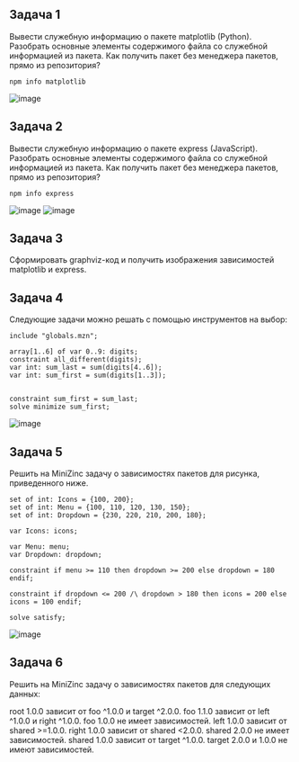 ## Задача 1
Вывести служебную информацию о пакете matplotlib (Python). Разобрать основные элементы содержимого файла со служебной информацией из пакета. Как получить пакет без менеджера пакетов, прямо из репозитория?

```
npm info matplotlib 
```

![image](https://github.com/user-attachments/assets/62833c57-fa6b-417b-a5e7-acb72c92f317)

## Задача 2
Вывести служебную информацию о пакете express (JavaScript). Разобрать основные элементы содержимого файла со служебной информацией из пакета. Как получить пакет без менеджера пакетов, прямо из репозитория?

```
npm info express
```


![image](https://github.com/user-attachments/assets/a9a53590-83ea-407d-b051-28e79d538415)
![image](https://github.com/user-attachments/assets/db5dc855-94c6-42b8-bfe8-c774a4a4bff0)


## Задача 3
Сформировать graphviz-код и получить изображения зависимостей matplotlib и express.

## Задача 4
Следующие задачи можно решать с помощью инструментов на выбор:
```
include "globals.mzn"; 
 
array[1..6] of var 0..9: digits; 
constraint all_different(digits); 
var int: sum_last = sum(digits[4..6]); 
var int: sum_first = sum(digits[1..3]); 

 
constraint sum_first = sum_last; 
solve minimize sum_first;
```
![image](https://github.com/user-attachments/assets/744b4861-36d0-4dac-9ca8-9716808a63fe)

## Задача 5
Решить на MiniZinc задачу о зависимостях пакетов для рисунка, приведенного ниже.
```
set of int: Icons = {100, 200};
set of int: Menu = {100, 110, 120, 130, 150};
set of int: Dropdown = {230, 220, 210, 200, 180};

var Icons: icons;

var Menu: menu;
var Dropdown: dropdown;

constraint if menu >= 110 then dropdown >= 200 else dropdown = 180 endif;

constraint if dropdown <= 200 /\ dropdown > 180 then icons = 200 else icons = 100 endif;

solve satisfy;
```
![image](https://github.com/user-attachments/assets/c46502ec-0729-4343-994b-f34f8f91c21d)


## Задача 6
Решить на MiniZinc задачу о зависимостях пакетов для следующих данных:

root 1.0.0 зависит от foo ^1.0.0 и target ^2.0.0.
foo 1.1.0 зависит от left ^1.0.0 и right ^1.0.0.
foo 1.0.0 не имеет зависимостей.
left 1.0.0 зависит от shared >=1.0.0.
right 1.0.0 зависит от shared <2.0.0.
shared 2.0.0 не имеет зависимостей.
shared 1.0.0 зависит от target ^1.0.0.
target 2.0.0 и 1.0.0 не имеют зависимостей.




